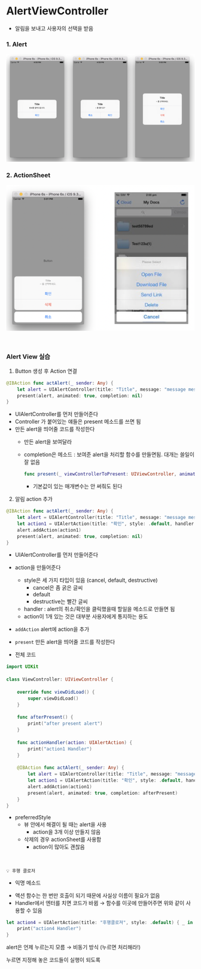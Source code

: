 # AlertViewController

- 알림을 보내고 사용자의 선택을 받음

### 1. Alert

![Alert](https://github.com/hyeji-K/Cloud_AI_MobileiOS_Course/blob/master/Daily_Study/image/Alert.png)

### 2. ActionSheet

![ActionSheet](https://github.com/hyeji-K/Cloud_AI_MobileiOS_Course/blob/master/Daily_Study/image/ActionSheet.png)

</br>


### Alert View 실습

1. Button 생성 후 Action 연결

```swift
@IBAction func actAlert(_ sender: Any) {
    let alert = UIAlertController(title: "Title", message: "message message message", preferredStyle: .alert)
    present(alert, animated: true, completion: nil)
}
```


- UIAlertController를 먼저 만들어준다
- Controller 가 붙어있는 얘들은 present 메소드를 쓰면 됨
- 만든 alert을 띄어줄 코드를 작성한다
    - 만든 alert을 보여달라
    - completion은 메소드 : 보여준 alert을 처리할 함수를 만들면됨. 대개는 쓸일이 잘 없음
        
        ```swift
        func present(_ viewControllerToPresent: UIViewController, animated flag: Bool, completion: (() -> Void)? = nil)
        ```
        
        - 기본값이 있는 매개변수는 안 써줘도 된다

2. 알림 action 추가

```swift
@IBAction func actAlert(_ sender: Any) {
    let alert = UIAlertController(title: "Title", message: "message message message", preferredStyle: .alert)
    let action1 = UIAlertAction(title: "확인", style: .default, handler: nil)
    alert.addAction(action1)
    present(alert, animated: true, completion: nil)
}
```

- UIAlertController를 먼저 만들어준다
- action을 만들어준다
    - style은 세 가지 타입이 있음 (cancel, default, destructive)
        - cancel은 좀 굵은 글씨
        - default
        - destructive는 빨간 글씨
    - handler : alert의 취소/확인을 클릭했을때 할일을 메소드로 만들면 됨
    - action이 1개 있는 것은 대부분 사용자에게 통지하는 용도
- `addAction` alert에 action을 추가
- `present` 만든 alert을 띄어줄 코드를 작성한다

- 전체 코드

```swift
import UIKit

class ViewController: UIViewController {

    override func viewDidLoad() {
        super.viewDidLoad()
    }
    
    func afterPresent() {
        print("after present alert")
    }
    
    func actionHandler(action: UIAlertAction) {
        print("action1 Handler")
    }

    @IBAction func actAlert(_ sender: Any) {
        let alert = UIAlertController(title: "Title", message: "message message message", preferredStyle: .alert)
        let action1 = UIAlertAction(title: "확인", style: .default, handler: actionHandler)        
        alert.addAction(action1)
        present(alert, animated: true, completion: afterPresent)
    }
}
```

- preferredStyle
    - 뷰 안에서 해결이 될 때는 alert을 사용
        - action을 3개 이상 만들지 않음
    - 삭제의 경우 actionSheet를 사용함
        - action이 많아도 괜찮음
        

</br>

`💡 후행 클로저`
- 익명 메소드

</aside>

- 액션 함수는 한 번만 호출이 되기 때문에 사실상 이름이 필요가 없음
- Handler에서 엔터를 치면 코드가 바뀜 → 함수를 이곳에 만들어주면 위와 같이 사용할 수 있음

```swift
let action4 = UIAlertAction(title: "후행클로져", style: .default) { _ in
    print("action4 Handler")
}
```

alert은 언제 누르는지 모름 → 비동기 방식 (누르면 처리해라!)

누르면 지정해 놓은 코드들이 실행이 되도록